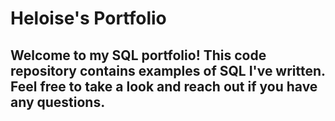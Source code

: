 
# Heloise's Portfolio

## Welcome to my SQL portfolio! This code repository contains examples of SQL I've written. Feel free to take a look and reach out if you have any questions.
